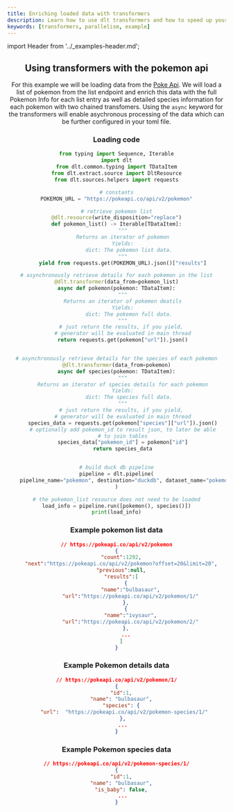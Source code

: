 ```yaml
---
title: Enriching loaded data with transformers
description: Learn how to use dlt transformers and how to speed up your loads with parallelism
keywords: [transformers, parallelism, example]
---
```


import Header from '../_examples-header.md';

<Header 
    intro="In this example you will learn how load a list of pokemone from the pokeapi and with the help of dlt transformers
    automatically query additional data per retrieved pokemon. You will also learn how to harness parallelism with futures."
    slug="transformer" />


## Using transformers with the pokemon api

For this example we will be loading data from the [Poke Api](https://pokeapi.co/). We will load a list of pokemon from the
list endpoint and enrich this data with the full Pokemon Info for each list entry as well as detailed species information 
for each pokemon with two chained transfomers. Using the `async` keyword for the transformers will enable asychronous
processing of the data which can be further configured in your toml file.

### Loading code

<!--@@@DLT_SNIPPET_START ./code/run-snippets.py::example-->
```py
from typing import Sequence, Iterable
import dlt
from dlt.common.typing import TDataItem
from dlt.extract.source import DltResource
from dlt.sources.helpers import requests

# constants
POKEMON_URL = "https://pokeapi.co/api/v2/pokemon"

# retrieve pokemon list
@dlt.resource(write_disposition="replace")
def pokemon_list() -> Iterable[TDataItem]:
    """
    Returns an iterator of pokemon
    Yields:
        dict: The pokemon list data.
    """
    yield from requests.get(POKEMON_URL).json()["results"]

# asynchronously retrieve details for each pokemon in the list
@dlt.transformer(data_from=pokemon_list)
async def pokemon(pokemon: TDataItem):
    """
    Returns an iterator of pokemon deatils
    Yields:
        dict: The pokemon full data.
    """
    # just return the results, if you yield, 
    # generator will be evaluated in main thread
    return requests.get(pokemon["url"]).json()


# asynchronously retrieve details for the species of each pokemon
@dlt.transformer(data_from=pokemon)
async def species(pokemon: TDataItem):
    """
    Returns an iterator of species details for each pokemon
    Yields:
        dict: The species full data.
    """
    # just return the results, if you yield, 
    # generator will be evaluated in main thread
    species_data = requests.get(pokemon["species"]["url"]).json()
    # optionally add pokemon_id to result json, to later be able
    # to join tables
    species_data["pokemon_id"] = pokemon["id"]
    return species_data


# build duck db pipeline
pipeline = dlt.pipeline(
    pipeline_name="pokemon", destination="duckdb", dataset_name="pokemon_data"
)

# the pokemon_list resource does not need to be loaded
load_info = pipeline.run([pokemon(), species()])
print(load_info)
```
<!--@@@DLT_SNIPPET_END ./code/run-snippets.py::example-->

### Example pokemon list data
```json
// https://pokeapi.co/api/v2/pokemon
{
   "count":1292,
   "next":"https://pokeapi.co/api/v2/pokemon?offset=20&limit=20",
   "previous":null,
   "results":[
      {
         "name":"bulbasaur",
         "url":"https://pokeapi.co/api/v2/pokemon/1/"
      },
      {
         "name":"ivysaur",
         "url":"https://pokeapi.co/api/v2/pokemon/2/"
      },
      ...
   ]
}
```

### Example Pokemon details data
```json
// https://pokeapi.co/api/v2/pokemon/1/
{
   "id":1,
   "name": "bulbasaur",
   "species": {
        "url": 	"https://pokeapi.co/api/v2/pokemon-species/1/"   
    },
    ...
}
```

### Example Pokemon species data
```json
// https://pokeapi.co/api/v2/pokemon-species/1/
{
   "id":1,
   "name": "bulbasaur",
   "is_baby": false,
    ...
}
```